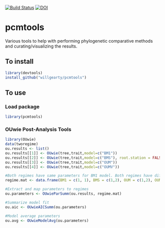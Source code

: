 [![Build Status](https://travis-ci.com/willgearty/pcmtools.svg?branch=master)](https://travis-ci.com/willgearty/pcmtools)
[![DOI](https://zenodo.org/badge/213449197.svg)](https://zenodo.org/badge/latestdoi/213449197)

# pcmtools
Various tools to help with performing phylogenetic comparative methods and curating/visualizing the results.

## To install
```r
library(devtools)
install_github("willgearty/pcmtools")
```

## To use

### Load package
```r
library(pcmtools)
```

### OUwie Post-Analysis Tools
```r
library(OUwie)
data(tworegime)
ou.results <- list()
ou.results[[1]] <- OUwie(tree,trait,model=c("BM1"))
ou.results[[2]] <- OUwie(tree,trait,model=c("BMS"), root.station = FALSE)
ou.results[[3]] <- OUwie(tree,trait,model=c("OUM"))
ou.results[[4]] <- OUwie(tree,trait,model=c("OUMV"))

#Both regimes have same parameters for BM1 model. Both regimes have different parameters for other models.
regime.mat <- data.frame(BM1 = c(1, 1), BMS = c(1,2), OUM = c(1,2), OUMV = c(1,2), row.names = c(1,2))

#Extract and map parameters to regimes
ou.parameters <- OUwieParSumm(ou.results, regime.mat)

#Summarize model fit
ou.aic <- OUwieAICSumm(ou.parameters)

#Model average parameters
ou.avg <- OUwieModelAvg(ou.parameters)
```
